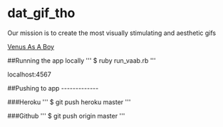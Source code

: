 dat_gif_tho
===========

Our mission is to create the most visually stimulating and aesthetic gifs


[Venus As A Boy](http://venusasaboy.herokuapp.com/)

##Running the app  locally
'''
$ ruby run_vaab.rb
'''

 localhost:4567

##Pushing to app -------------

###Heroku
'''
$ git push heroku master
'''

###Github
'''
$ git push origin master
'''


